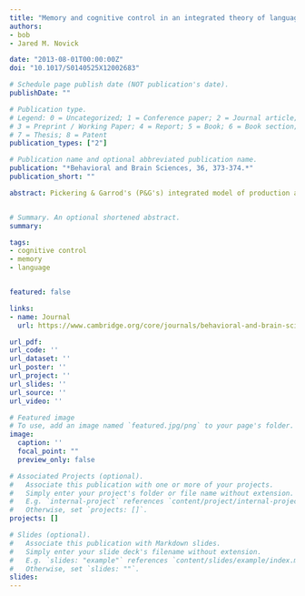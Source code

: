 ```yaml
---
title: "Memory and cognitive control in an integrated theory of language processing"
authors:
- bob
- Jared M. Novick 

date: "2013-08-01T00:00:00Z"
doi: "10.1017/S0140525X12002683"

# Schedule page publish date (NOT publication's date).
publishDate: ""

# Publication type.
# Legend: 0 = Uncategorized; 1 = Conference paper; 2 = Journal article;
# 3 = Preprint / Working Paper; 4 = Report; 5 = Book; 6 = Book section;
# 7 = Thesis; 8 = Patent
publication_types: ["2"]

# Publication name and optional abbreviated publication name.
publication: "*Behavioral and Brain Sciences, 36, 373-374.*"
publication_short: ""

abstract: Pickering & Garrod's (P&G's) integrated model of production and comprehension includes no explicit role for nonlinguistic cognitive processes. Yet, how domain-general cognitive functions contribute to language processing has become clearer with well-specified theories and supporting data. We therefore believe that their account can benefit by incorporating functions like working memory and cognitive control into a unified model of language processing.


# Summary. An optional shortened abstract.
summary:

tags:
- cognitive control
- memory
- language


featured: false

links:
- name: Journal
  url: https://www.cambridge.org/core/journals/behavioral-and-brain-sciences/article/memory-and-cognitive-control-in-an-integrated-theory-of-language-processing/E5187D496EE5EAA8CEBFB0770ADE8E0E

url_pdf:
url_code: ''
url_dataset: ''
url_poster: ''
url_project: ''
url_slides: ''
url_source: ''
url_video: ''

# Featured image
# To use, add an image named `featured.jpg/png` to your page's folder. 
image:
  caption: ''
  focal_point: ""
  preview_only: false

# Associated Projects (optional).
#   Associate this publication with one or more of your projects.
#   Simply enter your project's folder or file name without extension.
#   E.g. `internal-project` references `content/project/internal-project/index.md`.
#   Otherwise, set `projects: []`.
projects: []

# Slides (optional).
#   Associate this publication with Markdown slides.
#   Simply enter your slide deck's filename without extension.
#   E.g. `slides: "example"` references `content/slides/example/index.md`.
#   Otherwise, set `slides: ""`.
slides:
---
```


